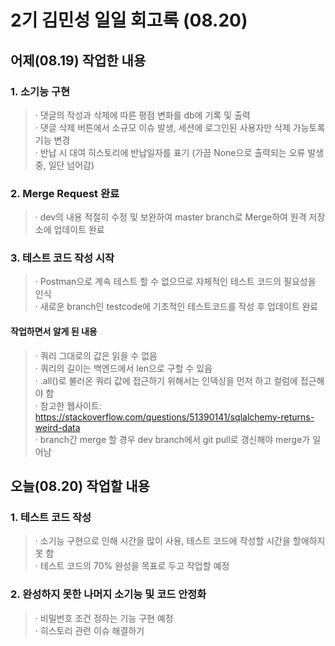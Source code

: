 2기 김민성 일일 회고록 (08.20)
=============================

## 어제(08.19) 작업한 내용

### 1. 소기능 구현 
> · 댓글의 작성과 삭제에 따른 평점 변화를 db에 기록 및 출력                 
> · 댓글 삭제 버튼에서 소규모 이슈 발생, 세션에 로그인된 사용자만 삭제 가능토록 기능 변경       
> · 반납 시 대여 히스토리에 반납일자를 표기 (가끔 None으로 출력되는 오류 발생중, 일단 넘어감)           

### 2. Merge Request 완료
> · dev의 내용 적절히 수정 및 보완하여 master branch로 Merge하여 원격 저장소에 업데이트 완료

### 3. 테스트 코드 작성 시작
> · Postman으로 계속 테스트 할 수 없으므로 자체적인 테스트 코드의 필요성을 인식         
> · 새로운 branch인 testcode에 기초적인 테스트코드를 작성 후 업데이트 완료           

#### 작업하면서 알게 된 내용
> · 쿼리 그대로의 값은 읽을 수 없음    
> · 쿼리의 길이는 백엔드에서 len으로 구할 수 있음            
> · .all()로 불러온 쿼리 값에 접근하기 위해서는 인덱싱을 먼저 하고 컬럼에 접근해야 함          
> · 참고한 웹사이트: https://stackoverflow.com/questions/51390141/sqlalchemy-returns-weird-data     
> · branch간 merge 할 경우 dev branch에서 git pull로 갱신해야 merge가 일어남

## 오늘(08.20) 작업할 내용

### 1. 테스트 코드 작성
> · 소기능 구현으로 인해 시간을 많이 사용, 테스트 코드에 작성할 시간을 할애하지 못 함           
> · 테스트 코드의 70% 완성을 목표로 두고 작업할 예정            

### 2. 완성하지 못한 나머지 소기능 및 코드 안정화
> · 비밀번호 조건 정하는 기능 구현 예정       
> · 히스토리 관련 이슈 해결하기